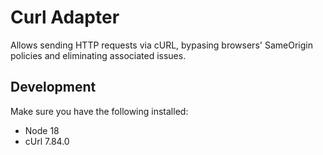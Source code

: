 # Curl Adapter

Allows sending HTTP requests via cURL, bypasing browsers' SameOrigin policies and eliminating associated issues.

## Development

Make sure you have the following installed:

- Node 18
- cUrl 7.84.0
